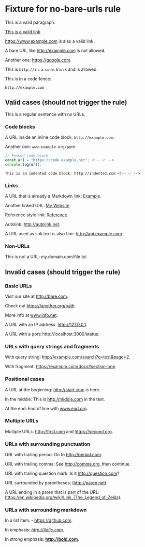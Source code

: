 # Fixture for no-bare-urls rule

This is a valid paragraph.

[This is a valid link](https://example.com). <!-- ✅ -->

<https://www.example.com> is also a valid link. <!-- ✅ -->

A bare URL like http://example.com is not allowed. <!-- ❌ -->

Another one: https://google.com. <!-- ❌ -->

This is `http://in.a.code.block` and is allowed. <!-- ✅ -->

This is in a code fence:

```
http://example.com
```

<!-- ✅ -->

## Valid cases (should not trigger the rule)

This is a regular sentence with no URLs. <!-- ✅ -->

### Code blocks

A URL inside an inline code block: `http://example.com`. <!-- ✅ -->

Another one: `www.example.org/path`. <!-- ✅ -->

```javascript
// Fenced code block
const url = "https://code.example.net"; <!-- ✅ -->
console.log(url);
```

    This is an indented code block: http://indented.com <!-- ✅ -->

### Links

A URL that is already a Markdown link: [Example](http://example.com). <!-- ✅ -->

Another linked URL: [My Website](http://example.com). <!-- ✅ -->

Reference style link: [Reference][1]. <!-- ✅ -->

[1]: http://reference.com

Autolink: <http://autolink.net>. <!-- ✅ -->

A URL used as link text is also fine: http://api.example.com. <!-- ❌ -->

### Non-URLs

This is not a URL: my.domain.com/file.txt <!-- ❌ -->

## Invalid cases (should trigger the rule)

### Basic URLs

Visit our site at http://bare.com. <!-- ❌ fix: Visit our site at link. -->

Check out https://another.org/path. <!-- ❌ fix: Check out link. -->

More info at www.info.net. <!-- ❌ fix: More info at link. -->

A URL with an IP address: http://127.0.0.1. <!-- ❌ fix: A URL with an IP address: link. -->

A URL with a port: http://localhost:3000/status. <!-- ❌ fix: A URL with a port: link. -->

### URLs with query strings and fragments

With query string: http://example.com/search?q=test&page=2. <!-- ❌ fix: With query string: link. -->

With fragment: https://example.com/docs#section-one. <!-- ❌ fix: With fragment: link. -->

### Positional cases

A URL at the beginning: http://start.com is here. <!-- ❌ fix: link is here. -->

In the middle: This is http://middle.com in the text. <!-- ❌ fix: In the middle: This is link in the text. -->

At the end: End of line with www.end.org. <!-- ❌ fix: At the end: End of line with link. -->

### Multiple URLs

Multiple URLs: http://first.com and https://second.org. <!-- ❌ fix: Multiple URLs: link and link. -->

### URLs with surrounding punctuation

URL with trailing period: Go to http://period.com. <!-- ❌ fix: Go to link. -->

URL with trailing comma: See http://comma.org, then continue. <!-- ❌ fix: See link, then continue. -->

URL with trailing question mark: Is it http://question.com? <!-- ❌ fix: Is it link? -->

URL surrounded by parentheses: (http://paren.net). <!-- ❌ fix: (link). -->

A URL ending in a paren that is part of the URL: https://en.wikipedia.org/wiki/Link_(The_Legend_of_Zelda). <!-- ❌ fix: A URL ending in a paren that is part of the URL: link). -->

### URLs with surrounding markdown

In a list item: - https://github.com. <!-- ❌ fix: In a list item: - link. -->

In emphasis: *http://italic.com*. <!-- ❌ fix: In emphasis: *link*. -->

In strong emphasis: **http://bold.com**. <!-- ❌ fix: In strong emphasis: **link**. -->
